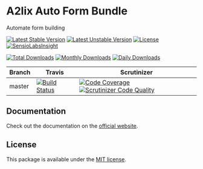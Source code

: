 # A2lix Auto Form Bundle

Automate form building

[![Latest Stable Version](https://poser.pugx.org/a2lix/auto-form-bundle/v/stable)](https://packagist.org/packages/a2lix/auto-form-bundle)
[![Latest Unstable Version](https://poser.pugx.org/a2lix/auto-form-bundle/v/unstable)](https://packagist.org/packages/a2lix/auto-form-bundle)
[![License](https://poser.pugx.org/a2lix/auto-form-bundle/license)](https://packagist.org/packages/a2lix/auto-form-bundle)
[![SensioLabsInsight](https://insight.sensiolabs.com/projects/c6e68536-570e-409b-99c0-528c3484ada7/mini.png)](https://insight.sensiolabs.com/projects/c6e68536-570e-409b-99c0-528c3484ada7)

[![Total Downloads](https://poser.pugx.org/a2lix/auto-form-bundle/downloads)](https://packagist.org/packages/a2lix/auto-form-bundle)
[![Monthly Downloads](https://poser.pugx.org/a2lix/auto-form-bundle/d/monthly)](https://packagist.org/packages/a2lix/auto-form-bundle)
[![Daily Downloads](https://poser.pugx.org/a2lix/auto-form-bundle/d/daily)](https://packagist.org/packages/a2lix/auto-form-bundle)

Branch | Travis | Scrutinizer |
------ | ------ | ----------- |
master | [![Build Status](https://travis-ci.org/a2lix/AutoFormBundle.svg?branch=master)](https://travis-ci.org/a2lix/AutoFormBundle) | [![Code Coverage](https://scrutinizer-ci.com/g/a2lix/AutoFormBundle/badges/coverage.png?b=master)](https://scrutinizer-ci.com/g/a2lix/AutoFormBundle/?branch=master) [![Scrutinizer Code Quality](https://scrutinizer-ci.com/g/a2lix/AutoFormBundle/badges/quality-score.png?b=master)](https://scrutinizer-ci.com/g/a2lix/AutoFormBundle/?branch=master)

## Documentation

Check out the documentation on the [official website](http://a2lix.fr/bundles/auto-form).

## License

This package is available under the [MIT license](LICENSE).
